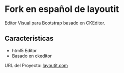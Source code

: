 Fork en español de layoutit
========

Editor Visual para Bootstrap basado en CKEditor.

## Características

- html5 Editor
- Basado en ckeditor

URL del Proyecto: <a href="http://layoutit.com" target="_blank">layoutit.com</a>
